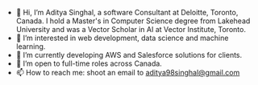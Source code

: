 - 👋 Hi, I’m Aditya Singhal, a software Consultant at Deloitte, Toronto, Canada. I hold a Master's in Computer Science degree from Lakehead University and was a Vector Scholar in AI at Vector Institute, Toronto.
- 👀 I’m interested in web development, data science and machine learning.
- 🌱 I’m currently developing AWS and Salesforce solutions for clients.
- 💞️ I’m open to full-time roles across Canada.
- 📫 How to reach me: shoot an email to aditya98singhal@gmail.com

<!---
aditya-ml/aditya-ml is a ✨ special ✨ repository because its `README.md` (this file) appears on your GitHub profile.
You can click the Preview link to take a look at your changes.
--->
<!-- - ⚡ I'm an MLH Fellow for Fall 2022! -->
